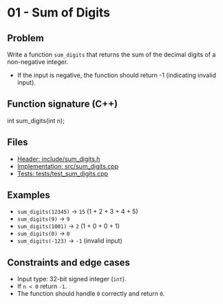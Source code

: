 # 01 - Sum of Digits

## Problem
Write a function `sum_digits` that returns the sum of the decimal digits of a non-negative integer.

- If the input is negative, the function should return -1 (indicating invalid input).

## Function signature (C++)

int sum_digits(int n);

## Files

- [Header: include/sum_digits.h](../include/sum_digits.h)
- [Implementation: src/sum_digits.cpp](../src/sum_digits.cpp)
- [Tests: tests/test_sum_digits.cpp](../tests/test_sum_digits.cpp)

## Examples

- `sum_digits(12345)` -> `15` (1 + 2 + 3 + 4 + 5)
- `sum_digits(9)` -> `9`
- `sum_digits(1001)` -> `2` (1 + 0 + 0 + 1)
- `sum_digits(0)` -> `0`
- `sum_digits(-123)` -> `-1` (invalid input)

## Constraints and edge cases

- Input type: 32-bit signed integer (`int`).
- If `n < 0` return `-1`.
- The function should handle `0` correctly and return `0`.